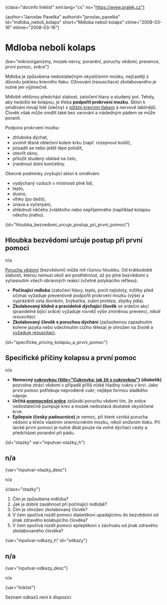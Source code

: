 
{class="docinfo linklist" xml:lang="cs" ns="https://www.pralek.cz"}

{author="Jaroslav Pavelka" authorid="jaroslav\_pavelka" id="mdloba\_neboli_kolaps" short="Mdloba neboli kolaps" ctime="2008-03-16" mtime="2008-03-16"}

# Mdloba neboli kolaps

{kw="mikroorganizmy, mozek-nervy, poranění, poruchy vědomí, prevence, první pomoc, srdce"}

Mdloba je způsobena nedostatečným okysličením mozku, nejčastěji z důvodu poklesu krevního tlaku. Oživování (resuscitace) zkolabovaného je nutné jen výjimečně.

Mdlobě většinou předchází slabost, zatočení hlavy a studený pot. Tehdy, aby nedošlo ke kolapsu, je třeba **podpořit prokrvení mozku**. Sklon k omdlívání mívají lidé (slečny) s [nižším krevním tlakem][1] a nervově labilnější. Člověk však může omdlít také bez varování a následným pádem se může poranit.

Podpora prokrvení mozku:

  * zhluboka dýchat,
  * uvolnit těsné oblečení kolem krku (např. rozepnout košili),
  * posadit se nebo ještě lépe položit,
  * otevřít okno,
  * přiložit studený obklad na čelo,
  * zvednout dolní končetiny.

Obecné podmínky zvyšující sklon k omdlívání:

  * vydýchaný vzduch v místnosti plné lidí,
  * teplo,
  * dusno,
  * vlhko (po dešti),
  * únava a vyčerpání,
  * shlédnutí něčeho zvláštního nebo nepříjemného (například kolapsu někoho jiného).

{id="hloubka\_bezvedomi\_urcuje\_postup\_pri\_prvni\_pomoci"}

## Hloubka bezvědomí určuje postup při první pomoci

n/a

[Porucha vědomí][2] (bezvědomí) může mít různou hloubku. Od krátkodobé slabosti, kterou nemusí okolí ani postřehnout, až po plné bezvědomí s vyhasnutím všech obranných reakcí (včetně polykacího reflexu).

  * **Počínající mdloba** (zatočení hlavy, teplo, pocit nejistoty, mžitky před očima) vyžaduje preventivně podpořit prokrvení mozku (výše) a vyprázdnit ústa (bonbón, žvýkačka, zubní protéza, zbytky jídla).
  * **Zkolabovaný klidně a pravidelně dýchající člověk** se srdeční akcí (pravidelně bijící srdce) vyžaduje rovněž výše zmíněnou prevenci, _nikoli resuscitaci_.
  * **Zkolabovaný člověk s poruchou dýchání** (způsobenou zapadnutím kořene jazyka nebo vdechnutím cizího tělesa) je ohrožen na životě a [vyžaduje resuscitaci][3].

{id="specificke\_priciny\_kolapsu\_a\_prvni_pomoc"}

## Specifické příčiny kolapsu a první pomoc

n/a

  * **Nemocný [cukrovkou {title="Cukrovka: jak žít s cukrovkou"}][4] (diabetik)** pozvolna ztrácí vědomí v případě příliš nízké hladiny cukru v krvi. Jako první pomoc potřebuje neprodleně cukr; nejlépe formou sladkého nápoje.
  * **Určitá [onemocnění srdce][5]** způsobí poruchu vědomí tím, že srdce nedostatečně pumpuje krev a mozek nedostává dostatek okysličené krve.
  * **Epilepsie (česky padoucnice)** je nemoc, při které vzniká porucha vědomí a křeče vlastním onemocněním mozku, _nikoli snížením tlaku_. Při laické první pomoci je nutné dbát pouze na volné dýchací cesty a předcházet poranění při pádu.

{id="otazky" var="inputvar-otazky_h"}

## n/a

{var="inputvar-otazky_desc"}

n/a

{class="otazky"}

  1. Čím je způsobena mdloba?
  2. Jak je dobré zasáhnout při počínající mdlobě?
  3. Čím je ohrožen zkolabovaný člověk?
  4. V čem spočívá rozdíl pomoci diabetikovi upadajícímu do bezvědomí od jinak zdravého kolabujícího člověka?
  5. V čem spočívá rozdíl pomoci epileptikovi v záchvatu od jinak zdravého zkolabovaného člověka?

{var="inputvar-odkazy_h" id="odkazy"}

## n/a

{var="inputvar-odkazy_desc"}

n/a

{var="linklist"}

Seznam odkazů není k dispozici

 [1]: krevni_tlak
 [2]: nadmerne_dychani
 [3]: resuscitace-ozivovani
 [4]: cukrovka
 [5]: srdecni_infarkt

